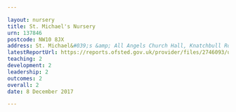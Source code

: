 ```yaml
---

layout: nursery
title: St. Michael's Nursery
urn: 137846
postcode: NW10 8JX
address: St. Michael&#039;s &amp; All Angels Church Hall, Knatchbull Road, Stonebridge, London, NW10 8JX
latestReportUrl: https://reports.ofsted.gov.uk/provider/files/2746093/urn/137846.pdf
teaching: 2
development: 2
leadership: 2
outcomes: 2
overall: 2
date: 8 December 2017

---
```


